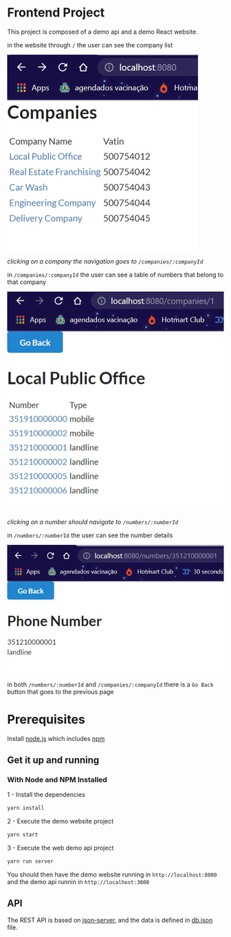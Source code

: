 # Frontend Project

This project is composed of a demo api and a demo React website.

in the website through `/` the user can see the company list

![Companies](resources/company-list.jpg "Companies")


*clicking on a company the navigation goes to `/companies/:companyId`*

in `/companies/:companyId` the user can see a table of numbers that belong to that company

![Local Public Office](resources/selected-company.jpg "Local Public Office")

*clicking on a number should navigate to `/numbers/:numberId`*

in `/numbers/:numberId` the user can see the number details

![351910000000](resources/selected-phone-number.jpg "351910000000")

in both `/numbers/:numberId` and `/companies/:companyId` there is a `Go Back` button that goes to the previous page

# Prerequisites
Install [node.js](https://nodejs.org/en/) which includes [npm](https://npmjs.com)

## Get it up and running

### With Node and NPM Installed

1 - Install the dependencies

```bash
yarn install
```

2 - Execute the demo website project
```bash
yarn start
```

3 - Execute the web demo api project
```bash
yarn run server
```

You should then have the demo website running in `http://localhost:8080` and the demo api runnin in `http://localhost:3000`

## API

The REST API is based on [json-server](https://www.npmjs.com/package/), and the data is defined in [db.json](db.json) file.

